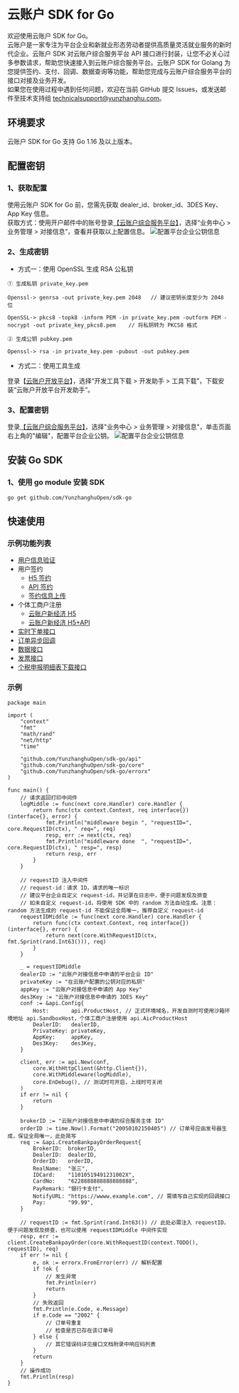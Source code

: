 # 云账户 SDK for Go

欢迎使用云账户 SDK for Go。   
云账户是一家专注为平台企业和新就业形态劳动者提供高质量灵活就业服务的新时代企业。云账户 SDK 对云账户综合服务平台 API 接口进行封装，让您不必关心过多参数请求，帮助您快速接入到云账户综合服务平台。云账户 SDK for Golang 为您提供签约、支付、回调、数据查询等功能，帮助您完成与云账户综合服务平台的接口对接及业务开发。   
如果您在使用过程中遇到任何问题，欢迎在当前 GitHub 提交 Issues，或发送邮件至技术支持组 [technicalsupport@yunzhanghu.com](mailto:technicalsupport@yunzhanghu.com)。

## 环境要求

云账户 SDK for Go 支持 Go 1.16 及以上版本。


## 配置密钥
### 1、获取配置

使用云账户 SDK for Go 前，您需先获取 dealer_id、broker_id、3DES Key、App Key 信息。   
获取方式：使用开户邮件中的账号登录[【云账户综合服务平台】](https://service.yunzhanghu.com)，选择“业务中心 > 业务管理 > 对接信息”，查看并获取以上配置信息。
![配置平台企业公钥信息](https://yos.yunzhanghu.com/getobject/2025-02-10-duijiexinxi.png?isAttachment=false&fileID=aed58af41aedcc178a160094cf57bea52b5ead65&signature=FGeLvvOykgSldgmDzR%2F%2FxLDH%2FDL049Bz5OWR8XnyohE%3D)

### 2、生成密钥

- 方式一：使用 OpenSSL 生成 RSA 公私钥

```
① ⽣成私钥 private_key.pem

Openssl-> genrsa -out private_key.pem 2048   // 建议密钥⻓度⾄少为 2048 位

OpenSSL-> pkcs8 -topk8 -inform PEM -in private_key.pem -outform PEM -nocrypt -out private_key_pkcs8.pem    // 将私钥转为 PKCS8 格式 

② ⽣成公钥 pubkey.pem

Openssl-> rsa -in private_key.pem -pubout -out pubkey.pem
```

- 方式二：使用工具生成

登录【[云账户开放平台](https://open.yunzhanghu.com/)】，选择“开发工具下载 > 开发助手 > 工具下载”，下载安装“云账户开放平台开发助手”。

### 3、配置密钥

登录[【云账户综合服务平台】](https://service.yunzhanghu.com)，选择"业务中心 > 业务管理 > 对接信息"，单击页面右上角的"编辑"，配置平台企业公钥。
![配置平台企业公钥信息](https://yos.yunzhanghu.com/getobject/2025-02-11-dealerpublickey.png?isAttachment=false&fileID=6359c3b70c1a93aad5d230c76095a8baa61f4627&signature=pDmxtJYTn9Rghn1POO3XAWHXo1wIBenFXAu9ABEyGbk%3D)


## 安装 Go SDK
### 1、使用 go module 安装 SDK

```
go get github.com/YunzhanghuOpen/sdk-go
```

## 快速使用

### 示例功能列表

- [用户信息验证](example/authentication/authentication.go)
- 用户签约
   - [H5 签约](example/h5usersign/h5usersign.go)
   - [API 签约](example/apiusersign/apiusersign.go)
   - [签约信息上传](example/uploadusersign/uploadusersign.go)
- 个体工商户注册
   - [云账户新经济 H5](example/bizlicxjjh5/bizlicxjjh5.go)
   - [云账户新经济 H5+API](example/bizlicxjjh5api/bizlicxjjh5api.go)
- [实时下单接口](example/payment/payment.go)
- [订单异步回调](example/payment/payment.go)
- [数据接口](example/dataservice/dataservice.go)
- [发票接口](example/invoice/invoice.go)
- [个税申报明细表下载接口](example/tax/tax.go)


### 示例
```golang
package main

import (
	"context"
	"fmt"
	"math/rand"
	"net/http"
	"time"

	"github.com/YunzhanghuOpen/sdk-go/api"
	"github.com/YunzhanghuOpen/sdk-go/core"
	"github.com/YunzhanghuOpen/sdk-go/errorx"
)

func main() {
	// 请求返回打印中间件
	logMiddle := func(next core.Handler) core.Handler {
		return func(ctx context.Context, req interface{}) (interface{}, error) {
			fmt.Println("middleware begin ", "requestID=", core.RequestID(ctx), " req=", req)
			resp, err := next(ctx, req)
			fmt.Println("middleware done  ", "requestID=", core.RequestID(ctx), " resp=", resp)
			return resp, err
		}
	}

	// requestID 注入中间件
	// request-id：请求 ID，请求的唯一标识
	// 建议平台企业自定义 request-id，并记录在日志中，便于问题发现及排查
	// 如未自定义 request-id，将使用 SDK 中的 random 方法自动生成。注意：random 方法生成的 request-id 不能保证全局唯一，推荐自定义 request-id
	requestIDMiddle := func(next core.Handler) core.Handler {
		return func(ctx context.Context, req interface{}) (interface{}, error) {
			return next(core.WithRequestID(ctx, fmt.Sprint(rand.Int63())), req)
		}
	}

	_ = requestIDMiddle
	dealerID := "云账户对接信息中申请的平台企业 ID"
	privateKey := "在云账户配置的公钥对应的私钥"
	appKey := "云账户对接信息中申请的 App Key"
	des3Key := "云账户对接信息中申请的 3DES Key"
	conf := &api.Config{
		Host:       api.ProductHost, // 正式环境域名，开发自测时可使用沙箱环境地址 api.SandboxHost，个体工商户注册使用 api.AicProductHost
		DealerID:   dealerID,
		PrivateKey: privateKey,
		AppKey:     appKey,
		Des3Key:    des3Key,
	}

	client, err := api.New(conf,
		core.WithHttpClient(&http.Client{}),
		core.WithMiddleware(logMiddle),
		core.EnDebug(), // 测试时可开启，上线时可关闭
	)
	if err != nil {
		return
	}

	brokerID := "云账户对接信息中申请的综合服务主体 ID"
	orderID := time.Now().Format("20050102150405") // 订单号应由发号器生成，保证全局唯一，此处简写
	req := &api.CreateBankpayOrderRequest{
		BrokerID:  brokerID,
		DealerID:  dealerID,
		OrderID:   orderID,
		RealName:  "张三",
		IDCard:    "11010519491231002X",
		CardNo:    "6228888888888888888",
		PayRemark: "银行卡支付",
		NotifyURL: "https://wwww.example.com", // 需填写自己实现的回调接口
		Pay:       "99.99",
	}

	// requestID := fmt.Sprint(rand.Int63()) // 此处必需注入 requestID，便于问题发现及排查，也可以使用 requestIDMiddle 中间件实现
	resp, err := client.CreateBankpayOrder(core.WithRequestID(context.TODO(), requestID), req)
	if err != nil {
		e, ok := errorx.FromError(err) // 解析配置
		if !ok {
			// 发生异常
			fmt.Println(err)
			return
		}
		// 失败返回
		fmt.Println(e.Code, e.Message)
		if e.Code == "2002" {
			// 订单号重复
			// 检查是否已存在该订单号
		} else {
			// 其它错误码详见接口文档附录中响应码列表
		}
		return
	}
	// 操作成功
	fmt.Println(resp)
}
```
